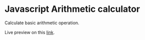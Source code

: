 # Javascript Arithmetic calculator

Calculate basic arithmetic operation.

Live preview on this <a href="https://igordjurdjicsite.online/projects/calculator/" target="_blank">link</a>.
